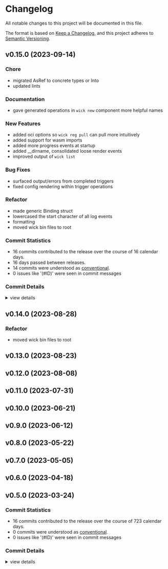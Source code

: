 # Changelog

All notable changes to this project will be documented in this file.

The format is based on [Keep a Changelog](https://keepachangelog.com/en/1.0.0/),
and this project adheres to [Semantic Versioning](https://semver.org/spec/v2.0.0.html).

## v0.15.0 (2023-09-14)

### Chore

 - <csr-id-60128f7707f2d2a537ffa32e24376f58d7faa7be/> migrated AsRef<str> to concrete types or Into<String>
 - <csr-id-7bb686524f6adaaebbd3d6502ee24c0d5f6efc7c/> updated lints

### Documentation

 - <csr-id-713fedac1fa8256f5b1421186acb6e11291cfc47/> gave generated operations in `wick new` component more helpful names

### New Features

 - <csr-id-398a034a3950c5b5dc95418248dfeb1f4f27f2bc/> added oci options so `wick reg pull` can pull more intuitively
 - <csr-id-2ce019fed2c7d9348c9c47d5221d322e700ce293/> added support for wasm imports
 - <csr-id-dc2b85758d0a4655eeb4351f153c72bfd59b5177/> added more progress events at startup
 - <csr-id-8760659095ce1f0f9a0bbd835bcf34827b21317c/> added __dirname, consolidated loose render events
 - <csr-id-429040070d92fac38b029ca670c5102c46ec3b62/> improved output of `wick list`

### Bug Fixes

 - <csr-id-1c93902b7ee9693eca9479cf07f9f5c3e8f620e9/> surfaced output/errors from completed triggers
 - <csr-id-7d0a399741cc1f0ab1b876cc6a31ad00fc1a58c6/> fixed config rendering within trigger operations

### Refactor

 - <csr-id-644c2ffde3be9b39bd087147d2e6599fbb6c1c85/> made generic Binding struct
 - <csr-id-43fa5081c09f1e4003f550c6ae62bfcc50d6e6f5/> lowercased the start character of all log events
 - <csr-id-67740fc8d8543374ecbbe0198ba694bb543750c9/> formatting
 - <csr-id-a576880fa97834d9f89cfd7db4a42598b24fc02c/> moved wick bin files to root

### Commit Statistics

<csr-read-only-do-not-edit/>

 - 16 commits contributed to the release over the course of 16 calendar days.
 - 16 days passed between releases.
 - 14 commits were understood as [conventional](https://www.conventionalcommits.org).
 - 0 issues like '(#ID)' were seen in commit messages

### Commit Details

<csr-read-only-do-not-edit/>

<details><summary>view details</summary>

 * **Uncategorized**
    - Added oci options so `wick reg pull` can pull more intuitively ([`398a034`](https://github.com/candlecorp/wick/commit/398a034a3950c5b5dc95418248dfeb1f4f27f2bc))
    - Merge remote-tracking branch 'refs/remotes/origin/main' ([`4d6e3f4`](https://github.com/candlecorp/wick/commit/4d6e3f437964552cfd6917310c17548b12e83eaf))
    - Surfaced output/errors from completed triggers ([`1c93902`](https://github.com/candlecorp/wick/commit/1c93902b7ee9693eca9479cf07f9f5c3e8f620e9))
    - Added support for wasm imports ([`2ce019f`](https://github.com/candlecorp/wick/commit/2ce019fed2c7d9348c9c47d5221d322e700ce293))
    - Made generic Binding struct ([`644c2ff`](https://github.com/candlecorp/wick/commit/644c2ffde3be9b39bd087147d2e6599fbb6c1c85))
    - Migrated AsRef<str> to concrete types or Into<String> ([`60128f7`](https://github.com/candlecorp/wick/commit/60128f7707f2d2a537ffa32e24376f58d7faa7be))
    - Updated lints ([`7bb6865`](https://github.com/candlecorp/wick/commit/7bb686524f6adaaebbd3d6502ee24c0d5f6efc7c))
    - Added more progress events at startup ([`dc2b857`](https://github.com/candlecorp/wick/commit/dc2b85758d0a4655eeb4351f153c72bfd59b5177))
    - Added __dirname, consolidated loose render events ([`8760659`](https://github.com/candlecorp/wick/commit/8760659095ce1f0f9a0bbd835bcf34827b21317c))
    - Merge remote-tracking branch 'refs/remotes/origin/main' ([`344b60c`](https://github.com/candlecorp/wick/commit/344b60c854bd33f1d267c7f422378e2716496ba6))
    - Fixed config rendering within trigger operations ([`7d0a399`](https://github.com/candlecorp/wick/commit/7d0a399741cc1f0ab1b876cc6a31ad00fc1a58c6))
    - Gave generated operations in `wick new` component more helpful names ([`713feda`](https://github.com/candlecorp/wick/commit/713fedac1fa8256f5b1421186acb6e11291cfc47))
    - Lowercased the start character of all log events ([`43fa508`](https://github.com/candlecorp/wick/commit/43fa5081c09f1e4003f550c6ae62bfcc50d6e6f5))
    - Formatting ([`67740fc`](https://github.com/candlecorp/wick/commit/67740fc8d8543374ecbbe0198ba694bb543750c9))
    - Improved output of `wick list` ([`4290400`](https://github.com/candlecorp/wick/commit/429040070d92fac38b029ca670c5102c46ec3b62))
    - Moved wick bin files to root ([`a576880`](https://github.com/candlecorp/wick/commit/a576880fa97834d9f89cfd7db4a42598b24fc02c))
</details>

## v0.14.0 (2023-08-28)

<csr-id-33b83d42f7a83e6ea81805f0ec0745654d12683f/>

### Refactor

 - <csr-id-33b83d42f7a83e6ea81805f0ec0745654d12683f/> moved wick bin files to root

## v0.13.0 (2023-08-23)

## v0.12.0 (2023-08-08)

## v0.11.0 (2023-07-31)

## v0.10.0 (2023-06-21)

## v0.9.0 (2023-06-12)

## v0.8.0 (2023-05-22)

## v0.7.0 (2023-05-05)

## v0.6.0 (2023-04-18)

## v0.5.0 (2023-03-24)

### Commit Statistics

<csr-read-only-do-not-edit/>

 - 16 commits contributed to the release over the course of 723 calendar days.
 - 0 commits were understood as [conventional](https://www.conventionalcommits.org).
 - 0 issues like '(#ID)' were seen in commit messages

### Commit Details

<csr-read-only-do-not-edit/>

<details><summary>view details</summary>

 * **Uncategorized**
    - Moved vino-cli to subcrate ([`7013692`](https://github.com/candlecorp/wick/commit/70136922cb393806a89e1ebb16937ff36afec456))
    - Refactored MessagePayload->MessageTransport, OutputPayload-> versioned Output, vino-guest->vino-component ([`f0cc38b`](https://github.com/candlecorp/wick/commit/f0cc38b16bbe16c8ccbe8b4fd95437d2677f73fe))
    - First working pass at GrpcUrlProviders ([`5fedbfc`](https://github.com/candlecorp/wick/commit/5fedbfc29e5957a3b92d1b706865bb50b075fac1))
    - Migrated rpc to grpc and tonic, refactored providers ([`5873d90`](https://github.com/candlecorp/wick/commit/5873d900331b17c903389cfe8cba1607bcb83b94))
    - Code formatting ([`168adf2`](https://github.com/candlecorp/wick/commit/168adf2eab034fa1e1385eeb44103a227de223c5))
    - Refactored providers and ports ([`b7c809d`](https://github.com/candlecorp/wick/commit/b7c809de70c4b367412019563a4036d635d82e8e))
    - Defined manifest as widl, added codegen for manifest implementation, moved manifest to vino-manifest ([`f52b3fe`](https://github.com/candlecorp/wick/commit/f52b3fe3e189ae0e59a0edf997b1b9db49d3ff71))
    - Refactoring where APIs live across cli, host, and runtime ([`5ba98eb`](https://github.com/candlecorp/wick/commit/5ba98eb8bd8871a676b5c5165c567080ab0bacff))
    - Splitting out into crates ([`7dd8f29`](https://github.com/candlecorp/wick/commit/7dd8f299553fb2d5e50df180313255ed90b4a6f2))
    - Added vinox, refactoring to crates, added run/exec command, crud api yaml, RunConfig ([`4ed1f53`](https://github.com/candlecorp/wick/commit/4ed1f53825c336b8618a80af0276cfba48ad6f4d))
    - Fixing output ([`f1c6ccc`](https://github.com/candlecorp/wick/commit/f1c6cccfa02224c41a8d8f100f96997591ebd511))
    - Added outputpayload handling for exceptions ([`93501fd`](https://github.com/candlecorp/wick/commit/93501fd42b1e648dbd6246f0af86fbe71e1bda7a))
    - Added run command, tweaked logging ([`903e40d`](https://github.com/candlecorp/wick/commit/903e40d6e994c15d17c30293e46d0d24a2b443f3))
    - Converted core behavior to load subcommand ([`b65baec`](https://github.com/candlecorp/wick/commit/b65baece0e0ab625467c82e268372dcde6c944e0))
    - Updated logger ([`6fbfbbb`](https://github.com/candlecorp/wick/commit/6fbfbbb5a02c82b50bc990a6bd17a024f17c62e0))
    - Wasmcloud integration ([`aae2234`](https://github.com/candlecorp/wick/commit/aae22341504f51988894f634dbef96f74838f68b))
</details>

